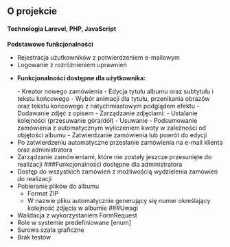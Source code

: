 <p><h2>O projekcie</h2></p>
<p><h4>Technologia Larevel, PHP, JavaScript</h4></p>
<p><b>Podstawowe funkcjonalności</b></p>

- Rejestracja użutkowników z potwierdzeniem e-mailowym
- Logowanie z rozróżnieniem uprawnień<br>
- <p><b>Funkcjonalności dostępne dla użytkownika:</b></p>
  - Kreator nowego zamówienia
    - Edycja tytułu albumu oraz subtytułu i tekstu końcowego
    - Wybór animacji dla tytułu, przenikania obrazów oraz tekstu końcowego z natychmiastowym podglądem efektu
        - Dodawanie zdjęć z opisem
        - Zarządzanie zdjęciami: 
        -  Ustalanie kolejności (przesuwanie góra/dół)
        - Usuwanie
  - Podsumowanie zamówienia z automatycznym wyliczeniem kwoty w zależności od objętości albumu
  - Zatwierdzanie zamówienia lub powrót do edycji
- Po zatwierdzeniu automatyczne przesłanie zamówienia na e-mail klienta oraz administratora
- Zarządzanie zamówieniami, które nie zostały jeszcze przesunięte do realizacji
###Funkcjonalności dostępne dla administratora
- Dostęp do wszystkich zamówień z możliwością wydzielenia zamówień do realizacji
- Pobieranie plików do albumu
  - Format ZIP
  - W nazwie pliku automatycznie generujący się numer określający kolejność zdjęcia w albumie
###Uwagi
- Walidacja z wykorzystaniem FormRequest
- Role w systemie predefiniowane [enum]
- Surowa szata graficzne
- Brak testów

